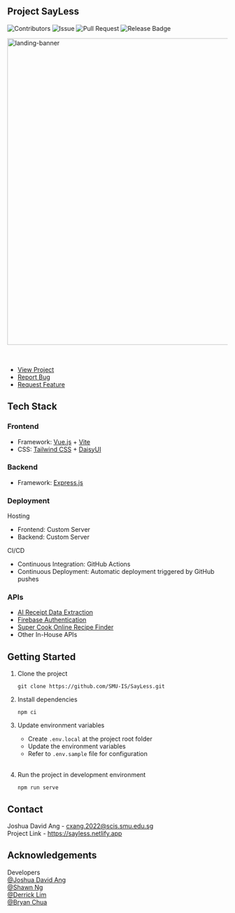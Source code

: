 ## Project SayLess

![Contributors](https://img.shields.io/github/contributors/SMU-IS/SayLess)
![Issue](https://img.shields.io/github/issues/SMU-IS/SayLess)
![Pull Request](https://img.shields.io/github/issues-pr/SMU-IS/SayLess)
![Release Badge](https://img.shields.io/github/downloads/SMU-IS/SayLess/total)

<img src="https://github.com/SMU-IS/SayLess/assets/54788382/f64f7a5f-7d38-407e-ac14-13bb78f74bd4" alt="landing-banner" width="700" /> 
<br />
<br />
<br />

- [View Project](https://sayless.space)
- [Report Bug](https://github.com/SMU-IS/SayLess/issues/new?assignees=&labels=&projects=&template=bug_report.md&title=)
- [Request Feature](https://github.com/SMU-IS/SayLess/issues/new?assignees=&labels=&projects=&template=feature_request.md&title=)

## Tech Stack

### Frontend

- Framework: [Vue.js](https://vuejs.org/) + [Vite](https://vitejs.dev)
- CSS: [Tailwind CSS](https://tailwindcss.com) + [DaisyUI](https://daisyui.com/)

### Backend

- Framework: [Express.js](https://expressjs.com/)

### Deployment

Hosting

- Frontend: Custom Server
- Backend: Custom Server

CI/CD

- Continuous Integration: GitHub Actions
- Continuous Deployment: Automatic deployment triggered by GitHub pushes

### APIs

- [AI Receipt Data Extraction](https://www.edenai.co/feature/ocr-receipt-parsing-apis)
- [Firebase Authentication](https://firebase.google.com/docs/auth)
- [Super Cook Online Recipe Finder](https://github.com/pradnyalgandhi/SuperCook)
- Other In-House APIs

## Getting Started

1. Clone the project

   ```
   git clone https://github.com/SMU-IS/SayLess.git
   ```

2. Install dependencies

   ```
   npm ci
   ```

3. Update environment variables

   - Create `.env.local` at the project root folder
   - Update the environment variables
   - Refer to `.env.sample` file for configuration
     <br />
     <br />

4. Run the project in development environment

   ```
   npm run serve
   ```

## Contact

Joshua David Ang - cxang.2022@scis.smu.edu.sg  
Project Link - https://sayless.netlify.app

## Acknowledgements

Developers  
[@Joshua David Ang](https://github.com/joshuadavidang)  
[@Shawn Ng](https://github.com/shawnkharece)  
[@Derrick Lim](https://github.com/derrick-lkh)  
[@Bryan Chua](https://github.com/bryantheball)
